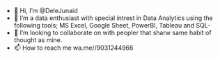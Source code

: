 - 👋 Hi, I’m @DeleJunaid
- 👀 I’m a data enthusiast with special intrest in Data Analytics using the following tools; MS Excel, Google Sheet, PowerBI, Tableau and SQL-
-  💞️ I’m looking to collaborate on with peopler that sharw same habit of thought as mine.
- 📫 How to reach me wa.me//9031244966

<!---
DeleJunaid/DeleJunaid is a ✨ special ✨ repository because its `README.md` (this file) appears on your GitHub profile.
You can click the Preview link to take a look at your changes.
--->
